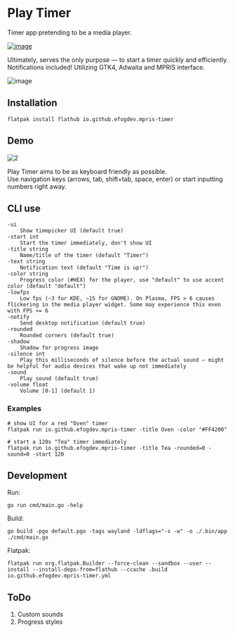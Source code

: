 # Play Timer
Timer app pretending to be a media player. 

[![image](https://github.com/user-attachments/assets/75651dc5-de7a-4244-974a-47ee69adac0f)](https://flathub.org/apps/io.github.efogdev.mpris-timer)

Ultimately, serves the only purpose — to start a timer quickly and efficiently. \
Notifications included! Utilizing GTK4, Adwaita and MPRIS interface.

![image](https://github.com/user-attachments/assets/8f84bf5e-53a3-4919-a5b3-341b3f5f34b8)

## Installation

```shell
flatpak install flathub io.github.efogdev.mpris-timer
```

## Demo
![2](https://github.com/user-attachments/assets/8fba3423-0133-4d79-8dfa-46c9995ba96b)

Play Timer aims to be as keyboard friendly as possible. \
Use navigation keys (arrows, tab, shift+tab, space, enter) or start inputting numbers right away.

## CLI use

```text
-ui
	Show timepicker UI (default true)
-start int
	Start the timer immediately, don't show UI
-title string
	Name/title of the timer (default "Timer")
-text string
	Notification text (default "Time is up!")
-color string
	Progress color (#HEX) for the player, use "default" to use accent color (default "default")
-lowfps
	Low fps (~3 for KDE, ~15 for GNOME). On Plasma, FPS > 6 causes flickering in the media player widget. Some may experience this even with FPS <= 6 
-notify
	Send desktop notification (default true)
-rounded
	Rounded corners (default true)
-shadow
	Shadow for progress image
-silence int
	Play this milliseconds of silence before the actual sound — might be helpful for audio devices that wake up not immediately
-sound
	Play sound (default true)
-volume float
	Volume [0-1] (default 1)
```

### Examples

```shell
# show UI for a red "Oven" timer
flatpak run io.github.efogdev.mpris-timer -title Oven -color "#FF4200"  

# start a 120s "Tea" timer immediately
flatpak run io.github.efogdev.mpris-timer -title Tea -rounded=0 -sound=0 -start 120
```

## Development

Run:

```shell
go run cmd/main.go -help
```

Build:
```shell
go build -pgo default.pgo -tags wayland -ldflags="-s -w" -o ./.bin/app ./cmd/main.go
```

Flatpak:
```shell
flatpak run org.flatpak.Builder --force-clean --sandbox --user --install --install-deps-from=flathub --ccache .build io.github.efogdev.mpris-timer.yml
```

## ToDo

1) Custom sounds
2) Progress styles
